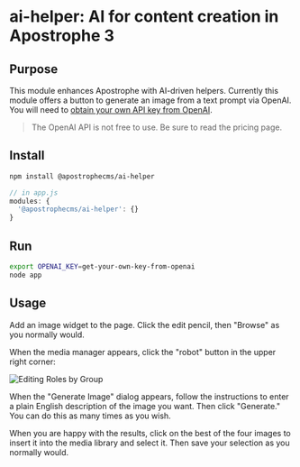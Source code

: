# ai-helper: AI for content creation in Apostrophe 3

## Purpose

This module enhances Apostrophe with AI-driven helpers. Currently this module offers a button to generate an image from a text prompt
via OpenAI. You will need to [obtain your own API key from OpenAI](https://openai.com/product).

> The OpenAI API is not free to use. Be sure to read the pricing page.

## Install

```bash
npm install @apostrophecms/ai-helper
```

```javascript
// in app.js
modules: {
  '@apostrophecms/ai-helper': {}
}
```

## Run

```bash
export OPENAI_KEY=get-your-own-key-from-openai
node app
```

## Usage

Add an image widget to the page. Click the edit pencil, then "Browse" as you normally would.

When the media manager appears, click the "robot" button in the upper right corner:

![Editing Roles by Group](images/screenshot-1.png)

When the "Generate Image" dialog appears, follow the instructions to enter a plain English
description of the image you want. Then click "Generate." You can do this as many times as
you wish.

When you are happy with the results, click on the best of the four images to insert it
into the media library and select it. Then save your selection as you normally would.
